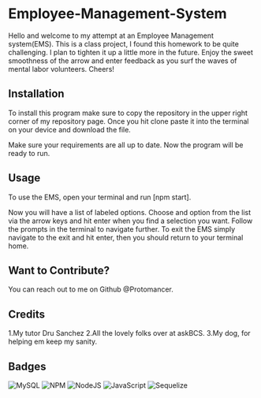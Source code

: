 # Employee-Management-System

Hello and welcome to my attempt at an Employee Management system(EMS). This is a class project, I found this
homework to be quite challenging. I plan to tighten it up a little more in the future. Enjoy the sweet smoothness of the arrow and enter feedback as you surf the waves of mental labor volunteers. Cheers!

## Installation

To install this program make sure to copy the repository in the upper right corner of my repository page.
Once you hit clone paste it into the terminal on your device and download the file. 

Make sure your requirements are all up to date.
Now the program will be ready to run.

## Usage 

To use the EMS, open your terminal and run [npm start].

Now you will have a list of labeled options. Choose and option from the list via the arrow keys and hit enter when you find a selection you want. Follow the prompts in the terminal to navigate further. To exit the EMS simply navigate to the exit and hit enter, then you should return to your terminal home.

## Want to Contribute?

You can reach out to me on Github @Protomancer.

## Credits

1.My tutor Dru Sanchez
2.All the lovely folks over at askBCS.
3.My dog, for helping em keep my sanity.




## Badges
![MySQL](https://img.shields.io/badge/mysql-%2300f.svg?style=for-the-badge&logo=mysql&logoColor=white)
![NPM](https://img.shields.io/badge/NPM-%23000000.svg?style=for-the-badge&logo=npm&logoColor=white)
![NodeJS](https://img.shields.io/badge/node.js-6DA55F?style=for-the-badge&logo=node.js&logoColor=white)
![JavaScript](https://img.shields.io/badge/javascript-%23323330.svg?style=for-the-badge&logo=javascript&logoColor=%23F7DF1E)
![Sequelize](https://img.shields.io/badge/Sequelize-52B0E7?style=for-the-badge&logo=Sequelize&logoColor=white)
